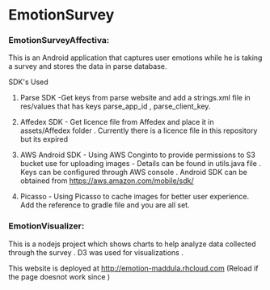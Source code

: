 # EmotionSurvey

### EmotionSurveyAffectiva:

This is an Android application that captures user emotions while he is taking a survey and stores the data in parse database.

SDK's Used

1. Parse SDK -Get keys from parse website and add a strings.xml file in res/values that has keys parse_app_id , parse_client_key. 

2. Affedex SDK - Get licence file from Affedex and place it in assets/Affedex folder . Currently there is a licence file in this repository but its expired

3. AWS Android SDK - Using AWS Conginto to provide permissions to S3 bucket use for uploading images - Details can be found in utils.java file . Keys can be configured through AWS console . Android SDK can be obtained from https://aws.amazon.com/mobile/sdk/

4. Picasso - Using Picasso to cache images for better user experience. Add the reference to gradle file and you are all set.

### EmotionVisualizer:

This is a nodejs project which shows charts to help analyze data collected through the survey . D3 was used for visualizations .

This website is deployed at http://emotion-maddula.rhcloud.com (Reload if the page doesnot work since )


